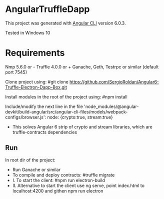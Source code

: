 # AngularTruffleDapp

This project was generated with [Angular CLI](https://github.com/angular/angular-cli) version 6.0.3.

Tested in Windows 10

# Requirements

Nmp 5.6.0 or -
Truffle 4.0.0 or +
Ganache, Geth, Testrpc or similar (default port 7545)

Clone project using: #git clone https://github.com/SergioRoldan/Angular6-Truffle-Electron-Dapp-Box.git

Install modules in the root of the project using: #npm install

Include/modify the next line in the file 'node_modules/@angular-devkit/build-angular/src/angular-cli-files/models/webpack-configs/browser.js':
    node: {crypto:true, stream:true}

   - This solves Angular 6 strip of crypto and stream libraries, which are truffle-contracts dependencies

## Run

In root dir of the project:

- Run Ganache or similar
- To compile and deploy contracts: #truffle migrate 
- I. To start the client: #npm run electron-build
- II. Alternative to start the client use ng serve, point index.html to localhost:4200 and githen npm run electron
